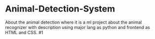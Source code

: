 # Animal-Detection-System
About the animal detection where it is a ml project about the animal recognizer with description using major lang as python and frontend as HTML and CSS.
#1
